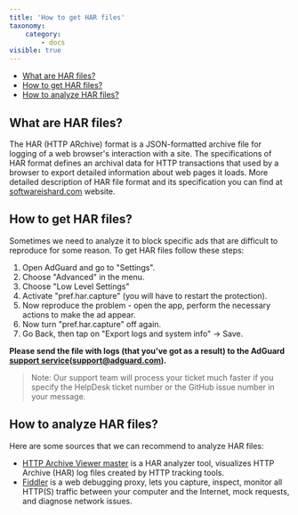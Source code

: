 ```yaml
---
title: 'How to get HAR files'
taxonomy:
    category:
        - docs
visible: true
---
```


* [What are HAR files?](#whatare)
* [How to get HAR files?](#howtoget)
* [How to analyze HAR files?](#howtoanalyze)

<a id="whatare"></a>
## What are HAR files?
The HAR (HTTP ARchive) format is a JSON-formatted archive file for logging of a web browser's interaction with a site. The specifications of HAR format defines an archival data for HTTP transactions that used by a browser to export detailed information about web pages it loads. More detailed description of HAR file format and its specification you can find at [softwareishard.com](http://www.softwareishard.com/blog/har-12-spec/) website.

<a id="howtoget"></a>
## How to get HAR files?
Sometimes we need to analyze it to block specific ads that are difficult to reproduce for some reason. To get HAR files follow these steps:
1. Open AdGuard and go to "Settings".
2. Choose "Advanced" in the menu.
3. Choose "Low Level Settings"
4. Activate "pref.har.capture" (you will have to restart the protection).
5. Now reproduce the problem - open the app, perform the necessary actions to make the ad appear.
6. Now turn "pref.har.capture" off again.
7. Go Back, then tap on "Export logs and system info" -> Save.

**Please send the file with logs (that you've got as a result) to the AdGuard [support service](support@adguard.com)(support@adguard.com).**
>Note: Our support team will process your ticket much faster if you specify the HelpDesk ticket number or the GitHub issue number in your message.

<a id="howtoanalyze"></a>
## How to analyze HAR files?
Here are some sources that we can recommend to analyze HAR files:
* [HTTP Archive Viewer master](http://gitgrimbo.github.io/harviewer/master/) is a HAR analyzer tool, visualizes HTTP Archive (HAR) log files created by HTTP tracking tools.
* [Fiddler](https://www.telerik.com/fiddler) is a web debugging proxy, lets you capture, inspect, monitor all HTTP(S) traffic between your computer and the Internet, mock requests, and diagnose network issues.

